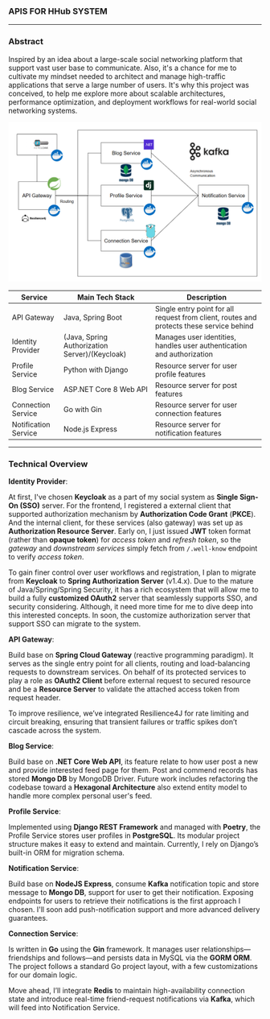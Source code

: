 <h3>APIS FOR HHub SYSTEM</h3>

---

<h3>Abstract </h3>

Inspired by an idea about a large-scale social networking platform that support vast user base to communicate. Also, it's a chance for me to cultivate my mindset needed to architect and manage high-traffic applications that serve a large number of users. It's why this project was conceived, to help me explore more about scalable architectures, performance optimization, and deployment workflows for real-world social networking systems.

<div align="center" >
<img src="./docs/asserts/architect01.png" style="max-height:400px">
</div>

| Service              | Main Tech Stack                   | Description                                                                              |
| -------------------- | --------------------------------- | ---------------------------------------------------------------------------------------- |
| API Gateway          | Java, Spring Boot                 | Single entry point for all request from client, routes and protects these service behind |
| Identity Provider    | (Java, Spring Authorization Server)/(Keycloak) | Manages user identities, handles user authentication and authorization                   |
| Profile Service      | Python with Django                | Resource server for user profile features                                                |
| Blog Service         | ASP.NET Core 8 Web API            | Resource server for post features                                                        |
| Connection Service   | Go with Gin                       | Resource server for user connection features                                             |
| Notification Service | Node.js Express                   | Resource server for notification features                                                |

----


<h3>Technical Overview</h3>


**Identity Provider**: 

At first, I've chosen **Keycloak** as a part of my social system  as **Single Sign-On (SSO)** server. For the frontend, I registered a external client that supported authorization mechanism by **Authorization Code Grant** (**PKCE**). And the internal client, for these services (also gateway) was set up as **Authorization Resource Server**. Early on, I just issued **JWT** token format (rather than **opaque token**) for *access token* and *refresh token*, so the *gateway* and *downstream services* simply fetch from `/.well-know` endpoint to verify *access token*.

To gain finer control over user workflows and registration, I  plan to migrate from **Keycloak** to **Spring Authorization Server** (v1.4.x). Due to the mature of Java/Spring/Spring Security, it has a rich ecosystem that will allow me to build a fully **customized OAuth2** server that seamlessly supports SSO, and security considering. Although, it need more time for me to dive deep into this interested concepts. In soon, the customize authorization server that support SSO can migrate to the system.


**API Gateway**:

Build base on **Spring Cloud Gateway** (reactive programming paradigm). It serves as the single entry point for all clients, routing and load-balancing requests to downstream services. On behalf of its protected services to play a role as **OAuth2 Client** before external request to secured resource and be a **Resource Server** to validate the attached access token from request header.

To improve resilience, we’ve integrated Resilience4J for rate limiting and circuit breaking, ensuring that transient failures or traffic spikes don’t cascade across the system.


**Blog Service**:

Build base on **.NET Core Web API**, its feature relate to how user post a new and provide interested feed page for them. Post and commend records has stored **Mongo DB** by MongoDB Driver. Future work includes refactoring the codebase toward a **Hexagonal Architecture** also extend entity model to handle more complex personal user's feed.


**Profile Service**:

Implemented using **Django REST Framework** and managed with **Poetry**, the Profile Service stores user profiles in **PostgreSQL**. Its modular project structure makes it easy to extend and maintain. Currently, I rely on Django’s built-in ORM for migration schema.


**Notification Service**:

Build base on **NodeJS Express**, consume **Kafka** notification topic and store message to **Mongo DB**, support for user to get their notification. Exposing endpoints for users to retrieve their notifications is the first approach I chosen. I'll soon add push-notification support and more advanced delivery guarantees.


**Connection Service**:

Is written in **Go** using the **Gin** framework. It manages user relationships—friendships and follows—and persists data in MySQL via the **GORM ORM**. The project follows a standard Go project layout, with a few customizations for our domain logic.

Move ahead, I’ll integrate **Redis** to maintain high-availability connection state and introduce real-time friend-request notifications via **Kafka**, which will feed into Notification Service.










